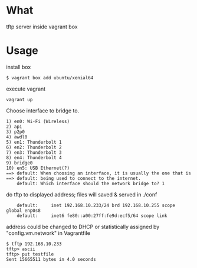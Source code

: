 # What

tftp server inside vagrant box

# Usage

install box
```
$ vagrant box add ubuntu/xenial64
```

execute vagrant
```
vagrant up
```

Choose interface to bridge to.

```
1) en0: Wi-Fi (Wireless)
2) ap1
3) p2p0
4) awdl0
5) en1: Thunderbolt 1
6) en2: Thunderbolt 2
7) en3: Thunderbolt 3
8) en4: Thunderbolt 4
9) bridge0
10) en5: USB Ethernet(?)
==> default: When choosing an interface, it is usually the one that is
==> default: being used to connect to the internet.
    default: Which interface should the network bridge to? 1
```


do tftp to displayed address; files will saved & served in ./conf
```
    default:     inet 192.168.10.233/24 brd 192.168.10.255 scope global enp0s8
    default:     inet6 fe80::a00:27ff:fe9d:ecf5/64 scope link
```
address could be changed to DHCP or statistically assigned by "config.vm.network" in Vagrantfile

```
$ tftp 192.168.10.233
tftp> ascii
tftp> put testfile
Sent 15665511 bytes in 4.0 seconds
```

